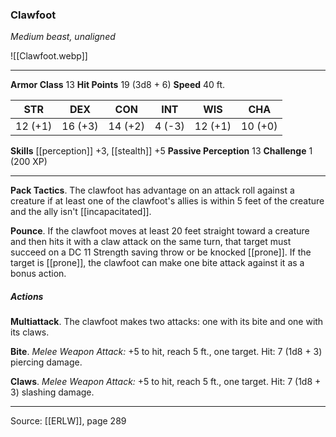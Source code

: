 ### Clawfoot
_Medium beast, unaligned_

![[Clawfoot.webp]]




---

**Armor Class** 13
**Hit Points** 19 (3d8 + 6)
**Speed** 40 ft.

| STR     | DEX     | CON     | INT     | WIS     | CHA     |
|---------|---------|---------|---------|---------|---------|
| 12 (+1) | 16 (+3) | 14 (+2) | 4 (-3) | 12 (+1) | 10 (+0) |

**Skills** [[perception]] +3, [[stealth]] +5
**Passive Perception** 13
**Challenge** 1 (200 XP)

---

**Pack Tactics**. The clawfoot has advantage on an attack roll against a creature if at least one of the clawfoot's allies is within 5 feet of the creature and the ally isn't [[incapacitated]].

**Pounce**. If the clawfoot moves at least 20 feet straight toward a creature and then hits it with a claw attack on the same turn, that target must succeed on a DC 11 Strength saving throw or be knocked [[prone]]. If the target is [[prone]], the clawfoot can make one bite attack against it as a bonus action.

##### Actions
**Multiattack**. The clawfoot makes two attacks: one with its bite and one with its claws.

**Bite**. _Melee Weapon Attack:_ +5 to hit, reach 5 ft., one target. Hit: 7 (1d8 + 3) piercing damage.

**Claws**. _Melee Weapon Attack:_ +5 to hit, reach 5 ft., one target. Hit: 7 (1d8 + 3) slashing damage.


---

Source: [[ERLW]], page 289